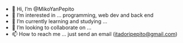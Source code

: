 - 👋 Hi, I’m @MikoYanPepito
- 👀 I’m interested in ... programming, web dev and back end 
- 🌱 I’m currently learning and studying  ...
- 💞️ I’m looking to collaborate on ...
- 📫 How to reach me ... just send an email (itadoripepito@gmail.com)

<!---
MikoYanPepito/MikoYanPepito is a ✨ special ✨ repository because its `README.md` (this file) appears on your GitHub profile.
You can click the Preview link to take a look at your changes.
--->
